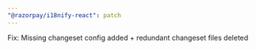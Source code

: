 ```yaml
---
"@razorpay/i18nify-react": patch
---
```


Fix: Missing changeset config added + redundant changeset files deleted
